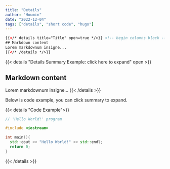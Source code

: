 ```yaml
---
title: "Details"
author: "Houmin"
date: "2022-12-04"
tags: ["details", "short code", "hugo"]
---
```


```html
{{</* details title="Title" open=true */>}} <!-- begin columns block -->
## Markdown content
Lorem markdownum insigne...
{{</* /details */>}}
```

{{< details "Details Summary Example: click here to expand" open >}}
## Markdown content
Lorem markdownum insigne...
{{< /details >}}

Below is code example, you can click summary to expand.

{{< details "Code Example">}}
```cpp
// 'Hello World!' program

#include <iostream>

int main(){
  std::cout << "Hello World!" << std::endl;
  return 0;
}
```
{{< /details >}}